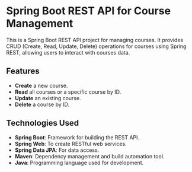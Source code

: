 # Spring Boot REST API for Course Management

This is a Spring Boot REST API project for managing courses. It provides CRUD (Create, Read, Update, Delete) operations for courses using Spring REST, allowing users to interact with courses data.

## Features
- **Create** a new course.
- **Read** all courses or a specific course by ID.
- **Update** an existing course.
- **Delete** a course by ID.

## Technologies Used
- **Spring Boot**: Framework for building the REST API.
- **Spring Web**: To create RESTful web services.
- **Spring Data JPA**: For data access.
- **Maven**: Dependency management and build automation tool.
- **Java**: Programming language used for development.
